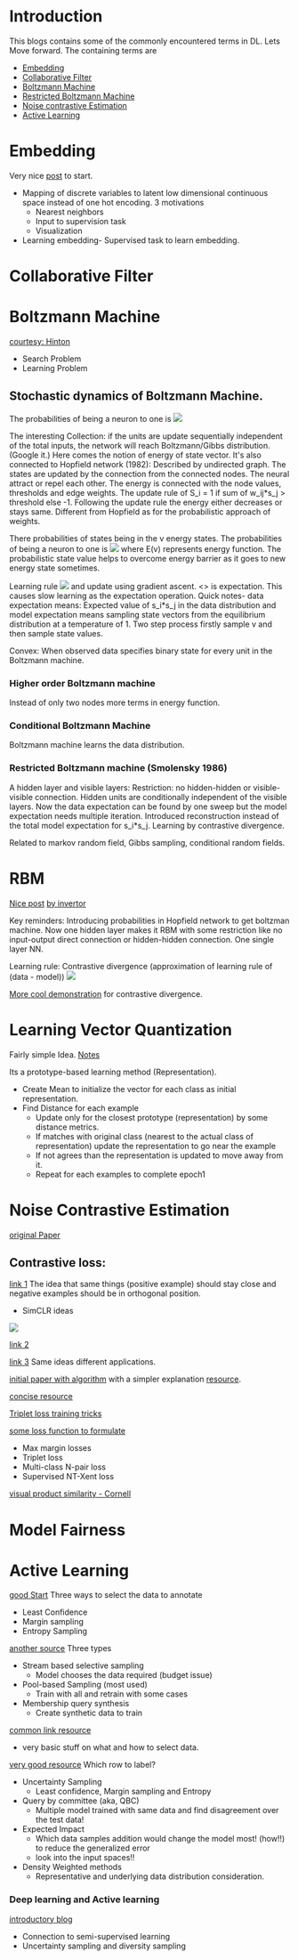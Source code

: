 # Introduction

This blogs contains some of the commonly encountered terms in DL. Lets Move forward. The containing terms are

- [Embedding](#embedding)
- [Collaborative Filter](#collaborative-filter)
- [Boltzmann Machine](#boltzmann-machine)
- [Restricted Boltzmann Machine](#RBM)
- [Noise contrastive Estimation](#noise-contrastive-estimation)
- [Active Learning](#active-learning)

# Embedding

Very nice [post](https://towardsdatascience.com/neural-network-embeddings-explained-4d028e6f0526) to start.

- Mapping of discrete variables to latent low dimensional continuous space instead of one hot encoding. 3 motivations
  - Nearest neighbors
  - Input to supervision task
  - Visualization
- Learning embedding- Supervised task to learn embedding.

# Collaborative Filter


# Boltzmann Machine

[courtesy: Hinton](https://www.cs.toronto.edu/~hinton/csc321/readings/boltz321.pdf)

- Search Problem
- Learning Problem

## Stochastic dynamics of Boltzmann Machine.

The probabilities of being a neuron to one is <img src="https://latex.codecogs.com/gif.latex?prob(s_i=1)=\frac{1}{1+e^{-z_i}} where z_i=b_i+\sum_js_jw_{ij}">

The interesting Collection: if the units are update sequentially independent of the total inputs, the network will reach Boltzmann/Gibbs distribution. (Google it.) Here comes the notion of energy of state vector. It's also connected to Hopfield network (1982): Described by undirected graph. The states are updated by the connection from the connected nodes. The neural attract or repel each other. The energy is connected with the node values, thresholds and edge weights. The update rule of S_i = 1 if sum of w_ij*s_j > threshold else -1. Following the update rule the energy either decreases or stays same. Different from Hopfield as for the probabilistic approach of weights.

There probabilities of states being in the  v energy states. The probabilities of being a neuron to one is <img src="https://latex.codecogs.com/gif.latex?prob(v)=\frac{\exp^{-E(v)}}{\sum_u\exp{-E(u)}}"> where E(v) represents energy function. The probabilistic state value helps to overcome energy barrier as it goes to new energy state sometimes.

Learning rule <img src="https://latex.codecogs.com/gif.latex?\sum_{v\epsilon data}\frac{\delta \log P(v)}{\delta w_{ij}}=<s_i,s_j>_{data}-<s_i,s_j>_{model}"> and update using gradient ascent. <> is expectation. This causes slow learning as the expectation operation.
Quick notes- data expectation means: Expected value of s_i*s_j in the data distribution and model expectation means sampling state vectors from the equilibrium distribution at a temperature of 1. Two step process firstly sample v and then sample state values.

Convex: When observed data specifies binary state for every unit in the Boltzmann machine.

### Higher order Boltzmann machine

Instead of only two nodes more terms in energy function.

### Conditional Boltzmann Machine

Boltzmann machine learns the data distribution.

### Restricted Boltzmann machine (Smolensky 1986)

A hidden layer and visible layers: Restriction: no hidden-hidden or visible-visible connection. Hidden units are conditionally independent of the visible layers. Now the data expectation can be found by one sweep but the model expectation needs multiple iteration. Introduced reconstruction instead of the total model expectation for s_i*s_j. Learning by contrastive divergence.

Related to markov random field, Gibbs sampling, conditional random fields.

# RBM

[Nice post](https://towardsdatascience.com/restricted-boltzmann-machines-simplified-eab1e5878976)
[by invertor](https://www.csrc.ac.cn/upload/file/20170703/1499052743888438.pdf)

Key reminders: Introducing probabilities in Hopfield network to get boltzman machine. Now one hidden layer makes it RBM with some restriction like no input-output direct connection or hidden-hidden connection. One single layer NN.

Learning rule: Contrastive divergence (approximation of learning rule of (data - model))
<img src = "https://miro.medium.com/proxy/1*cPYfytQ30HP-2rpe_NKqmg.png">

[More cool demonstration](http://www.robots.ox.ac.uk/~ojw/files/NotesOnCD.pdf) for contrastive divergence.

# Learning Vector Quantization

Fairly simple Idea. [Notes](https://towardsdatascience.com/learning-vector-quantization-ed825f8c807d)

Its a prototype-based learning method (Representation).  

- Create Mean to initialize the vector for each class as initial representation.
- Find Distance for each example
  - Update only for the closest prototype (representation) by some distance metrics.
  - If matches with original class (nearest to the actual class of representation) update the representation to go near the example
  - If not agrees than the representation is updated to move away from it.
  - Repeat for each examples to complete epoch1


# Noise Contrastive Estimation
[original Paper](http://proceedings.mlr.press/v9/gutmann10a/gutmann10a.pdf)

## Contrastive loss:

[link 1](https://towardsdatascience.com/contrastive-loss-explaned-159f2d4a87ec)
The idea that same things (positive example) should stay close and negative examples should be in orthogonal position.
- SimCLR ideas
<img src = "https://files.speakerdeck.com/presentations/456108c05a1b416999213faeab0f652d/slide_23.jpg">

[link 2](https://towardsdatascience.com/contrastive-loss-for-supervised-classification-224ae35692e7)

[link 3](https://gombru.github.io/2019/04/03/ranking_loss/) Same ideas different applications.

[initial paper with algorithm](http://yann.lecun.com/exdb/publis/pdf/hadsell-chopra-lecun-06.pdf) with a simpler explanation [resource](https://medium.com/@maksym.bekuzarov/losses-explained-contrastive-loss-f8f57fe32246).

[concise resource](https://mc.ai/contrasting-contrastive-loss-functions-2/)

[Triplet loss training tricks](https://sites.icmc.usp.br/moacir/p17sibgrapi-tutorial/2017-SIBGRAPI_Tutorial-DLCV-Part2-Regression-Deep-Learning-Siamese_and_Triplet_Nets.pdf)

[some loss function to formulate](https://towardsdatascience.com/contrasting-contrastive-loss-functions-3c13ca5f055e)
  - Max margin losses
  - Triplet loss
  - Multi-class N-pair loss
  - Supervised NT-Xent loss

[visual product similarity - Cornell](https://www.cs.cornell.edu/~kb/publications/SIG15ProductNet.pdf)

# Model Fairness

# Active Learning
[good Start](datacamp.com/community/tutorials/active-learning)
Three ways to select the data to annotate
- Least Confidence
- Margin sampling
- Entropy Sampling

[another source](https://algorithmia.com/blog/active-learning-machine-learning)
Three types
- Stream based selective sampling
  - Model chooses the data required (budget issue)
- Pool-based Sampling (most used)
  - Train with all and retrain with some cases
- Membership query synthesis
  - Create synthetic data to train

[common link resource](https://towardsdatascience.com/active-learning-in-machine-learning-525e61be16e5)
- very basic stuff on what and how to select data.

[very good resource](https://www.kdnuggets.com/2018/10/introduction-active-learning.html)
Which row to label?
- Uncertainty Sampling
  - Least confidence, Margin sampling and Entropy
- Query by committee (aka, QBC)
  - Multiple model trained with same data and find disagreement over the test data!
- Expected Impact
  - Which data samples addition would change the model most! (how!!) to reduce the generalized error
  - look into the input spaces!!
- Density Weighted methods
  - Representative and underlying data distribution consideration.

### Deep learning and Active learning

[introductory blog](https://jacobgil.github.io/deeplearning/activelearning)
- Connection to semi-supervised learning
- Uncertainty sampling and diversity sampling
